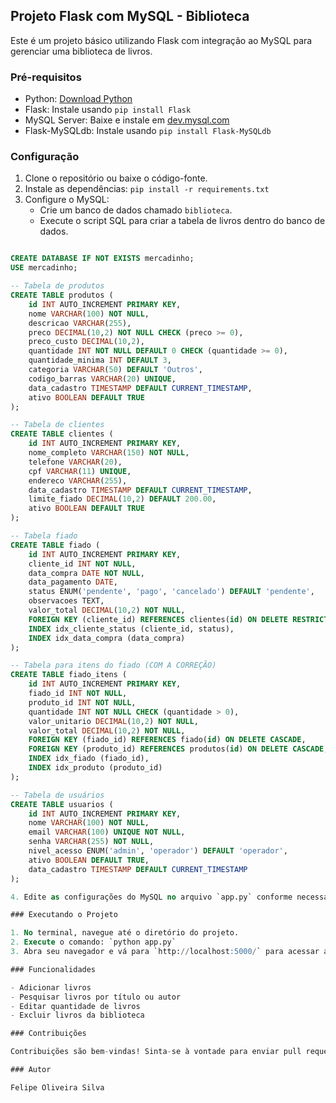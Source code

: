 ## Projeto Flask com MySQL - Biblioteca

Este é um projeto básico utilizando Flask com integração ao MySQL para gerenciar uma biblioteca de livros.

### Pré-requisitos

- Python: [Download Python](https://www.python.org/downloads/)
- Flask: Instale usando `pip install Flask`
- MySQL Server: Baixe e instale em [dev.mysql.com](https://dev.mysql.com/downloads/mysql/)
- Flask-MySQLdb: Instale usando `pip install Flask-MySQLdb`

### Configuração

1. Clone o repositório ou baixe o código-fonte.
2. Instale as dependências: `pip install -r requirements.txt`
3. Configure o MySQL:
   - Crie um banco de dados chamado `biblioteca`.
   - Execute o script SQL para criar a tabela de livros dentro do banco de dados.
   

````sql

CREATE DATABASE IF NOT EXISTS mercadinho;
USE mercadinho;

-- Tabela de produtos
CREATE TABLE produtos (
    id INT AUTO_INCREMENT PRIMARY KEY,
    nome VARCHAR(100) NOT NULL,
    descricao VARCHAR(255),
    preco DECIMAL(10,2) NOT NULL CHECK (preco >= 0),
    preco_custo DECIMAL(10,2),
    quantidade INT NOT NULL DEFAULT 0 CHECK (quantidade >= 0),
    quantidade_minima INT DEFAULT 3,
    categoria VARCHAR(50) DEFAULT 'Outros',
    codigo_barras VARCHAR(20) UNIQUE,
    data_cadastro TIMESTAMP DEFAULT CURRENT_TIMESTAMP,
    ativo BOOLEAN DEFAULT TRUE
);

-- Tabela de clientes
CREATE TABLE clientes (
    id INT AUTO_INCREMENT PRIMARY KEY,
    nome_completo VARCHAR(150) NOT NULL,
    telefone VARCHAR(20),
    cpf VARCHAR(11) UNIQUE,
    endereco VARCHAR(255),
    data_cadastro TIMESTAMP DEFAULT CURRENT_TIMESTAMP,
    limite_fiado DECIMAL(10,2) DEFAULT 200.00,
    ativo BOOLEAN DEFAULT TRUE
);

-- Tabela fiado
CREATE TABLE fiado (
    id INT AUTO_INCREMENT PRIMARY KEY,
    cliente_id INT NOT NULL,
    data_compra DATE NOT NULL,
    data_pagamento DATE,
    status ENUM('pendente', 'pago', 'cancelado') DEFAULT 'pendente',
    observacoes TEXT,
    valor_total DECIMAL(10,2) NOT NULL,
    FOREIGN KEY (cliente_id) REFERENCES clientes(id) ON DELETE RESTRICT,
    INDEX idx_cliente_status (cliente_id, status),
    INDEX idx_data_compra (data_compra)
);

-- Tabela para itens do fiado (COM A CORREÇÃO)
CREATE TABLE fiado_itens (
    id INT AUTO_INCREMENT PRIMARY KEY,
    fiado_id INT NOT NULL,
    produto_id INT NOT NULL,
    quantidade INT NOT NULL CHECK (quantidade > 0),
    valor_unitario DECIMAL(10,2) NOT NULL,
    valor_total DECIMAL(10,2) NOT NULL,
    FOREIGN KEY (fiado_id) REFERENCES fiado(id) ON DELETE CASCADE,
    FOREIGN KEY (produto_id) REFERENCES produtos(id) ON DELETE CASCADE,  -- Alterado para CASCADE
    INDEX idx_fiado (fiado_id),
    INDEX idx_produto (produto_id)
);

-- Tabela de usuários
CREATE TABLE usuarios (
    id INT AUTO_INCREMENT PRIMARY KEY,
    nome VARCHAR(100) NOT NULL,
    email VARCHAR(100) UNIQUE NOT NULL,
    senha VARCHAR(255) NOT NULL,
    nivel_acesso ENUM('admin', 'operador') DEFAULT 'operador',
    ativo BOOLEAN DEFAULT TRUE,
    data_cadastro TIMESTAMP DEFAULT CURRENT_TIMESTAMP
);

4. Edite as configurações do MySQL no arquivo `app.py` conforme necessário.

### Executando o Projeto

1. No terminal, navegue até o diretório do projeto.
2. Execute o comando: `python app.py`
3. Abra seu navegador e vá para `http://localhost:5000/` para acessar a aplicação.

### Funcionalidades

- Adicionar livros
- Pesquisar livros por título ou autor
- Editar quantidade de livros
- Excluir livros da biblioteca

### Contribuições

Contribuições são bem-vindas! Sinta-se à vontade para enviar pull requests ou reportar problemas.

### Autor

Felipe Oliveira Silva
